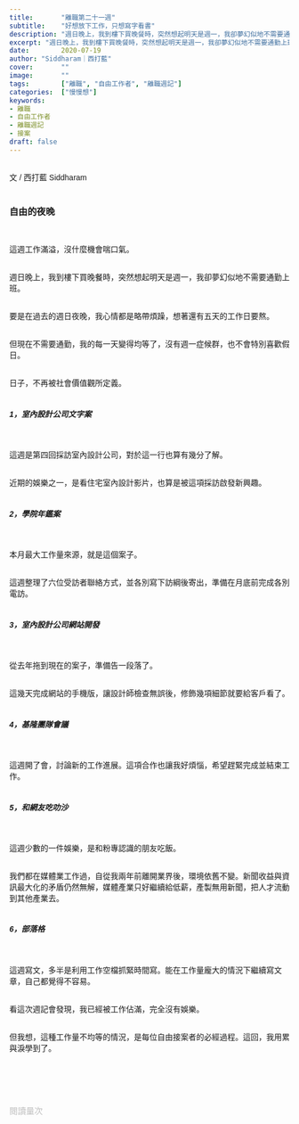 ```yaml
---
title:       "離職第二十一週"
subtitle:    "好想放下工作，只想寫字看書"
description: "週日晚上，我到樓下買晚餐時，突然想起明天是週一，我卻夢幻似地不需要通勤上班。要是在過去的週日夜晚，我心情都是略帶煩躁，想著還有五天的工作日要熬。但現在不需要通勤，我的每一天變得均等了，沒有週一症候群，也不會特別喜歡假日..."
excerpt: "週日晚上，我到樓下買晚餐時，突然想起明天是週一，我卻夢幻似地不需要通勤上班。要是在過去的週日夜晚，我心情都是略帶煩躁，想著還有五天的工作日要熬。但現在不需要通勤，我的每一天變得均等了，沒有週一症候群，也不會特別喜歡假日..."
date:        2020-07-19
author: "Siddharam｜西打藍"
cover:       ""
image:       ""
tags:        ["離職", "自由工作者", "離職週記"]
categories:  ["慢慢想"]
keywords:
- 離職
- 自由工作者
- 離職週記
- 接案
draft: false
---
```


<article style="font-family: 'Noto Sans TC', '微軟正黑體', sans-serif; font-weight: 300;">

<br>文 / 西打藍 Siddharam<br><br>

<h3 class="article-h1-color">自由的夜晚</h3><br>

這週工作滿溢，沒什麼機會喘口氣。<br><br>

週日晚上，我到樓下買晚餐時，突然想起明天是週一，我卻夢幻似地不需要通勤上班。<br><br>

要是在過去的週日夜晚，我心情都是略帶煩躁，想著還有五天的工作日要熬。<br><br>

但現在不需要通勤，我的每一天變得均等了，沒有週一症候群，也不會特別喜歡假日。<br><br>

日子，不再被社會價值觀所定義。<br><br>



<h5 class="article-h1-color">1，室內設計公司文字案</h5><br>

這週是第四回採訪室內設計公司，對於這一行也算有幾分了解。<br><br>

近期的娛樂之一，是看住宅室內設計影片，也算是被這項採訪啟發新興趣。<br><br>



<h5 class="article-h1-color">2，學院年鑑案</h5><br>

本月最大工作量來源，就是這個案子。<br><br>

這週整理了六位受訪者聯絡方式，並各別寫下訪綱後寄出，準備在月底前完成各別電訪。<br><br>



<h5 class="article-h1-color">3，室內設計公司網站開發</h5><br>

從去年拖到現在的案子，準備告一段落了。<br><br>

這幾天完成網站的手機版，讓設計師檢查無誤後，修飾幾項細節就要給客戶看了。<br><br>


<h5 class="article-h1-color">4，基隆團隊會議</h5><br>

這週開了會，討論新的工作進展。這項合作也讓我好煩惱，希望趕緊完成並結束工作。<br><br>


<h5 class="article-h1-color">5，和網友吃叻沙</h5><br>

這週少數的一件娛樂，是和粉專認識的朋友吃飯。<br><br>

我們都在媒體業工作過，自從我兩年前離開業界後，環境依舊不變。新聞收益與資訊最大化的矛盾仍然無解，媒體產業只好繼續給低薪，產製無用新聞，把人才流動到其他產業去。<br><br>


<h5 class="article-h1-color">6，部落格</h5><br>

這週寫文，多半是利用工作空檔抓緊時間寫。能在工作量龐大的情況下繼續寫文章，自己都覺得不容易。<br><br>

看這次週記會發現，我已經被工作佔滿，完全沒有娛樂。<br><br>

但我想，這種工作量不均等的情況，是每位自由接案者的必經過程。這回，我用累與淚學到了。<br><br>










<br><br><br>

</article>

<div style="color: #bfbfbf; font-size: 15px;" id="busuanzi_container_page_pv">
  閱讀量<span id="busuanzi_value_page_pv"></span>次
</div>




<script src="../../js/post.js"></script>




